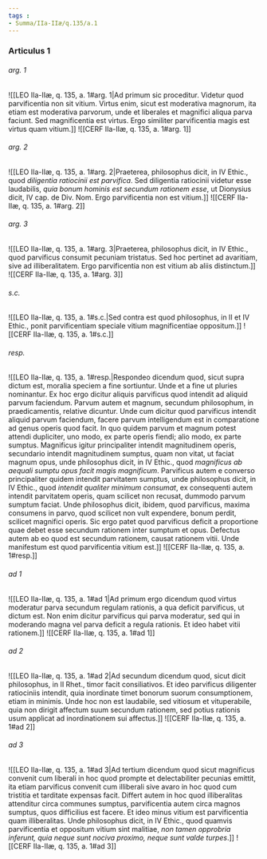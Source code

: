 ```yaml
---
tags : 
- Summa/IIa-IIæ/q.135/a.1
---
```


### Articulus 1

###### arg. 1
![[LEO IIa-IIæ, q. 135, a. 1#arg. 1|Ad primum sic proceditur. Videtur quod parvificentia non sit vitium. Virtus enim, sicut est moderativa magnorum, ita etiam est moderativa parvorum, unde et liberales et magnifici aliqua parva faciunt. Sed magnificentia est virtus. Ergo similiter parvificentia magis est virtus quam vitium.]]
![[CERF IIa-IIæ, q. 135, a. 1#arg. 1]]

###### arg. 2
![[LEO IIa-IIæ, q. 135, a. 1#arg. 2|Praeterea, philosophus dicit, in IV Ethic., quod *diligentia ratiocinii est parvifica*. Sed diligentia ratiocinii videtur esse laudabilis, *quia bonum hominis est secundum rationem esse*, ut Dionysius dicit, IV cap. de Div. Nom. Ergo parvificentia non est vitium.]]
![[CERF IIa-IIæ, q. 135, a. 1#arg. 2]]

###### arg. 3
![[LEO IIa-IIæ, q. 135, a. 1#arg. 3|Praeterea, philosophus dicit, in IV Ethic., quod parvificus consumit pecuniam tristatus. Sed hoc pertinet ad avaritiam, sive ad illiberalitatem. Ergo parvificentia non est vitium ab aliis distinctum.]]
![[CERF IIa-IIæ, q. 135, a. 1#arg. 3]]

###### s.c.
![[LEO IIa-IIæ, q. 135, a. 1#s.c.|Sed contra est quod philosophus, in II et IV Ethic., ponit parvificentiam speciale vitium magnificentiae oppositum.]]
![[CERF IIa-IIæ, q. 135, a. 1#s.c.]]

###### resp.
![[LEO IIa-IIæ, q. 135, a. 1#resp.|Respondeo dicendum quod, sicut supra dictum est, moralia speciem a fine sortiuntur. Unde et a fine ut pluries nominantur. Ex hoc ergo dicitur aliquis parvificus quod intendit ad aliquid parvum faciendum. Parvum autem et magnum, secundum philosophum, in praedicamentis, relative dicuntur. Unde cum dicitur quod parvificus intendit aliquid parvum faciendum, facere parvum intelligendum est in comparatione ad genus operis quod facit. In quo quidem parvum et magnum potest attendi dupliciter, uno modo, ex parte operis fiendi; alio modo, ex parte sumptus. Magnificus igitur principaliter intendit magnitudinem operis, secundario intendit magnitudinem sumptus, quam non vitat, ut faciat magnum opus, unde philosophus dicit, in IV Ethic., quod *magnificus ab aequali sumptu opus facit magis magnificum*. Parvificus autem e converso principaliter quidem intendit parvitatem sumptus, unde philosophus dicit, in IV Ethic., quod *intendit qualiter minimum consumat*, ex consequenti autem intendit parvitatem operis, quam scilicet non recusat, dummodo parvum sumptum faciat. Unde philosophus dicit, ibidem, quod parvificus, maxima consumens in parvo, quod scilicet non vult expendere, bonum perdit, scilicet magnifici operis. Sic ergo patet quod parvificus deficit a proportione quae debet esse secundum rationem inter sumptum et opus. Defectus autem ab eo quod est secundum rationem, causat rationem vitii. Unde manifestum est quod parvificentia vitium est.]]
![[CERF IIa-IIæ, q. 135, a. 1#resp.]]

###### ad 1
![[LEO IIa-IIæ, q. 135, a. 1#ad 1|Ad primum ergo dicendum quod virtus moderatur parva secundum regulam rationis, a qua deficit parvificus, ut dictum est. Non enim dicitur parvificus qui parva moderatur, sed qui in moderando magna vel parva deficit a regula rationis. Et ideo habet vitii rationem.]]
![[CERF IIa-IIæ, q. 135, a. 1#ad 1]]

###### ad 2
![[LEO IIa-IIæ, q. 135, a. 1#ad 2|Ad secundum dicendum quod, sicut dicit philosophus, in II Rhet., timor facit consiliativos. Et ideo parvificus diligenter ratiociniis intendit, quia inordinate timet bonorum suorum consumptionem, etiam in minimis. Unde hoc non est laudabile, sed vitiosum et vituperabile, quia non dirigit affectum suum secundum rationem, sed potius rationis usum applicat ad inordinationem sui affectus.]]
![[CERF IIa-IIæ, q. 135, a. 1#ad 2]]

###### ad 3
![[LEO IIa-IIæ, q. 135, a. 1#ad 3|Ad tertium dicendum quod sicut magnificus convenit cum liberali in hoc quod prompte et delectabiliter pecunias emittit, ita etiam parvificus convenit cum illiberali sive avaro in hoc quod cum tristitia et tarditate expensas facit. Differt autem in hoc quod illiberalitas attenditur circa communes sumptus, parvificentia autem circa magnos sumptus, quos difficilius est facere. Et ideo minus vitium est parvificentia quam illiberalitas. Unde philosophus dicit, in IV Ethic., quod quamvis parvificentia et oppositum vitium sint malitiae, *non tamen opprobria inferunt, quia neque sunt nociva proximo, neque sunt valde turpes*.]]
![[CERF IIa-IIæ, q. 135, a. 1#ad 3]]

